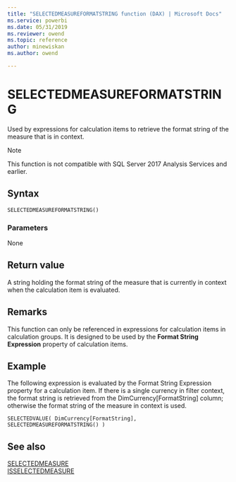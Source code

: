 ```yaml
---
title: "SELECTEDMEASUREFORMATSTRING function (DAX) | Microsoft Docs"
ms.service: powerbi 
ms.date: 05/31/2019
ms.reviewer: owend
ms.topic: reference
author: minewiskan
ms.author: owend

---
```

# SELECTEDMEASUREFORMATSTRING

Used by expressions for calculation items to retrieve the format string of the measure that is in context.

> [!NOTE]
> This function is not compatible with SQL Server 2017 Analysis Services and earlier.
  
## Syntax  
  
```dax
SELECTEDMEASUREFORMATSTRING()
```
  
### Parameters  
  
None  
  
## Return value  

A string holding the format string of the measure that is currently in context when the calculation item is evaluated.

## Remarks

This function can only be referenced in expressions for calculation items in calculation groups. It is designed to be used by the **Format String Expression** property of calculation items.


## Example  

The following expression is evaluated by the Format String Expression property for a calculation item. If there is a single currency in filter context, the format string is retrieved from the DimCurrency[FormatString] column; otherwise the format string of the measure in context is used.
  
```dax
SELECTEDVALUE( DimCurrency[FormatString], SELECTEDMEASUREFORMATSTRING() )
```
  
## See also  
[SELECTEDMEASURE](selectedmeasure-function-dax.md)  
[ISSELECTEDMEASURE](isselectedmeasure-function-dax.md)   
  
